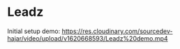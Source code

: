 # Leadz

Initial setup demo: https://res.cloudinary.com/sourcedev-hajar/video/upload/v1620668593/Leadz%20demo.mp4

